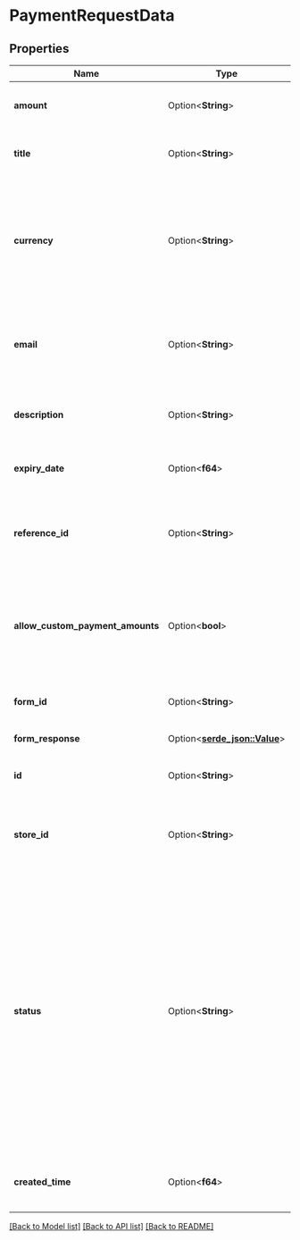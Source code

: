 # PaymentRequestData

## Properties

Name | Type | Description | Notes
------------ | ------------- | ------------- | -------------
**amount** | Option<**String**> | The amount of the payment request | [optional]
**title** | Option<**String**> | The title of the payment request | [optional]
**currency** | Option<**String**> | The currency of the payment request. If empty, the store's default currency code will be used. | [optional]
**email** | Option<**String**> | The email used in invoices generated by the payment request | [optional]
**description** | Option<**String**> | The description of the payment request | [optional]
**expiry_date** | Option<**f64**> | The expiry date of the payment request | [optional]
**reference_id** | Option<**String**> | An optional user-defined identifier for this payment request. | [optional]
**allow_custom_payment_amounts** | Option<**bool**> | Whether to allow users to create invoices that partially pay the payment request  | [optional]
**form_id** | Option<**String**> | Form ID to request customer data | [optional]
**form_response** | Option<[**serde_json::Value**](.md)> | Form data response | [optional]
**id** | Option<**String**> | The id of the payment request | [optional]
**store_id** | Option<**String**> | The store identifier that the payment request belongs to | [optional]
**status** | Option<**String**> | Represents the status of a payment request: * `Pending`: Not enough has been paid or settled. * `Completed`: Paid and fully settled. * `Expired`: Expired before full settlement. * `Processing`: Paid enough, awaiting full settlement. | [optional]
**created_time** | Option<**f64**> | The creation date of the payment request | [optional]

[[Back to Model list]](../README.md#documentation-for-models) [[Back to API list]](../README.md#documentation-for-api-endpoints) [[Back to README]](../README.md)


